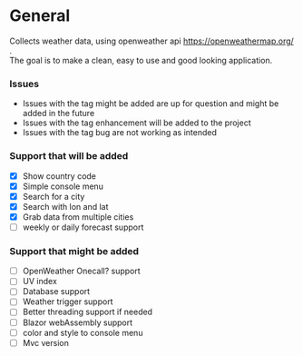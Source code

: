 # General
Collects weather data, using openweather api https://openweathermap.org/ . <br/>The goal is to make a clean, easy to use and good looking application.


### Issues
- Issues with the tag might be added are up for question and might be added in the future
- Issues with the tag enhancement will be added to the project
- Issues with the tag bug are not working as intended

### Support that will be added 
- [x] Show country code
- [x] Simple console menu
- [x] Search for a city
- [x] Search with lon and lat
- [x] Grab data from multiple cities
- [ ] weekly or daily forecast support

### Support that might be added
- [ ] OpenWeather Onecall? support
- [ ] UV index
- [ ] Database support
- [ ] Weather trigger support
- [ ] Better threading support if needed
- [ ] Blazor webAssembly support
- [ ] color and style to console menu
- [ ] Mvc version 

